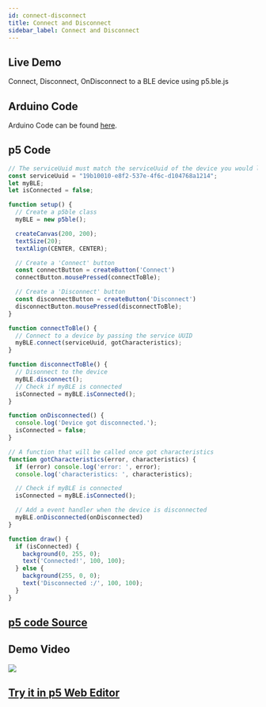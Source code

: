 ```yaml
---
id: connect-disconnect
title: Connect and Disconnect
sidebar_label: Connect and Disconnect
---
```


## Live Demo

<div class="example">
  <p>Connect, Disconnect, OnDisconnect to a BLE device using p5.ble.js</p>
  <div id="canvasContainer"></div>
</div>
<script src="https://cdnjs.cloudflare.com/ajax/libs/p5.js/0.7.2/p5.js"></script>
<script src="https://cdnjs.cloudflare.com/ajax/libs/p5.js/0.7.2/addons/p5.dom.min.js"></script>
<script src="https://unpkg.com/p5ble@0.0.4/dist/p5.ble.js" type="text/javascript"></script>
<script src="assets/scripts/example-connect-disconnect.js"></script>

## Arduino Code
Arduino Code can be found [here](https://github.com/ITPNYU/p5.ble.js/tree/master/examples/connectDisconnect/arduino-sketches).

## p5 Code

```javascript
// The serviceUuid must match the serviceUuid of the device you would like to connect
const serviceUuid = "19b10010-e8f2-537e-4f6c-d104768a1214";
let myBLE;
let isConnected = false;

function setup() {
  // Create a p5ble class
  myBLE = new p5ble();

  createCanvas(200, 200);
  textSize(20);
  textAlign(CENTER, CENTER);

  // Create a 'Connect' button
  const connectButton = createButton('Connect')
  connectButton.mousePressed(connectToBle);

  // Create a 'Disconnect' button
  const disconnectButton = createButton('Disconnect')
  disconnectButton.mousePressed(disconnectToBle);
}

function connectToBle() {
  // Connect to a device by passing the service UUID
  myBLE.connect(serviceUuid, gotCharacteristics);
}

function disconnectToBle() {
  // Disonnect to the device
  myBLE.disconnect();
  // Check if myBLE is connected
  isConnected = myBLE.isConnected();
}

function onDisconnected() {
  console.log('Device got disconnected.');
  isConnected = false;
}

// A function that will be called once got characteristics
function gotCharacteristics(error, characteristics) {
  if (error) console.log('error: ', error);
  console.log('characteristics: ', characteristics);

  // Check if myBLE is connected
  isConnected = myBLE.isConnected();

  // Add a event handler when the device is disconnected
  myBLE.onDisconnected(onDisconnected)
}

function draw() {
  if (isConnected) {
    background(0, 255, 0);
    text('Connected!', 100, 100);
  } else {
    background(255, 0, 0);
    text('Disconnected :/', 100, 100);
  }
}
```

## [p5 code Source](https://github.com/ITPNYU/p5.ble.js/tree/master/examples/connectDisconnect/p5-sketch)

## Demo Video
<img src="assets/demo/connect.gif" />

## [Try it in p5 Web Editor](https://editor.p5js.org/jingwen_zhu/sketches/R3-iiTn8H)
